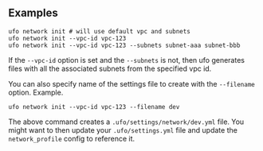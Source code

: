 ## Examples

    ufo network init # will use default vpc and subnets
    ufo network init --vpc-id vpc-123
    ufo network init --vpc-id vpc-123 --subnets subnet-aaa subnet-bbb

If the `--vpc-id` option is set and the `--subnets` is not, then ufo generates files with all the associated subnets from the specified vpc id.

You can also specify name of the settings file to create with the `--filename` option.  Example.

    ufo network init --vpc-id vpc-123 --filename dev

The above command creates a `.ufo/settings/network/dev.yml` file.  You might want to then update your `.ufo/settings.yml` file and update the `network_profile` config to reference it.
